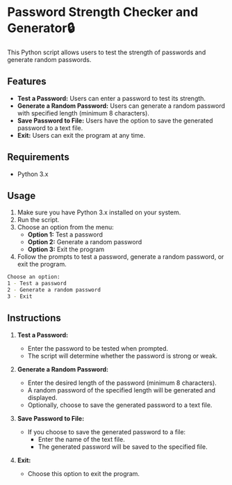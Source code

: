 # Password Strength Checker and Generator🔒

This Python script allows users to test the strength of passwords and generate random passwords.

## Features

- **Test a Password:** Users can enter a password to test its strength.
- **Generate a Random Password:** Users can generate a random password with specified length (minimum 8 characters).
- **Save Password to File:** Users have the option to save the generated password to a text file.
- **Exit:** Users can exit the program at any time.

## Requirements

- Python 3.x

## Usage

1. Make sure you have Python 3.x installed on your system.
2. Run the script.
3. Choose an option from the menu:
   - **Option 1:** Test a password
   - **Option 2:** Generate a random password
   - **Option 3:** Exit the program
4. Follow the prompts to test a password, generate a random password, or exit the program.


```bash
Choose an option:
1 - Test a password
2 - Generate a random password
3 - Exit
```

## Instructions

1. **Test a Password:**
   - Enter the password to be tested when prompted.
   - The script will determine whether the password is strong or weak.


2. **Generate a Random Password:**
   - Enter the desired length of the password (minimum 8 characters).
   - A random password of the specified length will be generated and displayed.
   - Optionally, choose to save the generated password to a text file.

3. **Save Password to File:**
   - If you choose to save the generated password to a file:
     - Enter the name of the text file.
     - The generated password will be saved to the specified file.

4. **Exit:**
   - Choose this option to exit the program.

